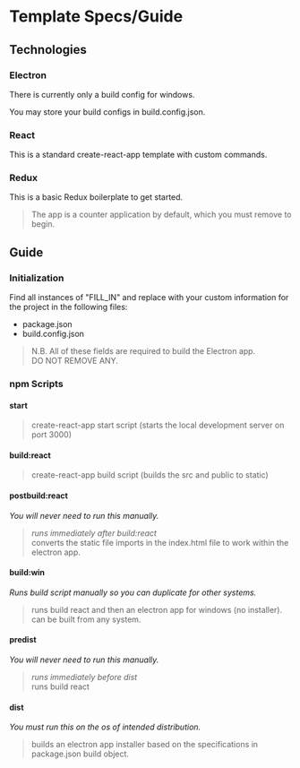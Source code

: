 # Template Specs/Guide  

## Technologies  

### Electron  

There is currently only a build config for windows.  

You may store your build configs in build.config.json.  

### React  

This is a standard create-react-app template with custom commands.  

### Redux  

This is a basic Redux boilerplate to get started.  

> The app is a counter application by default, which you must remove to begin.  

## Guide  

### Initialization  

Find all instances of "FILL_IN" and replace with your custom information for the project in the following files:  

- package.json
- build.config.json

> N.B. All of these fields are required to build the Electron app.  
DO NOT REMOVE ANY.  

### npm Scripts  

#### start  

> create-react-app start script (starts the local development server on port 3000)  

#### build:react  

> create-react-app build script (builds the src and public to static)

#### postbuild:react  

*You will never need to run this manually.*  

> *runs immediately after build:react*  
converts the static file imports in the index.html file to work within the electron app.  

#### build:win  

*Runs build script manually so you can duplicate for other systems.*    

> runs build react and then an electron app for windows (no installer).  
can be built from any system.
 

#### predist

*You will never need to run this manually.*  

> *runs immediately before dist*  
runs build react  

#### dist

*You must run this on the os of intended distribution.*  

> builds an electron app installer based on the specifications in package.json build object.

